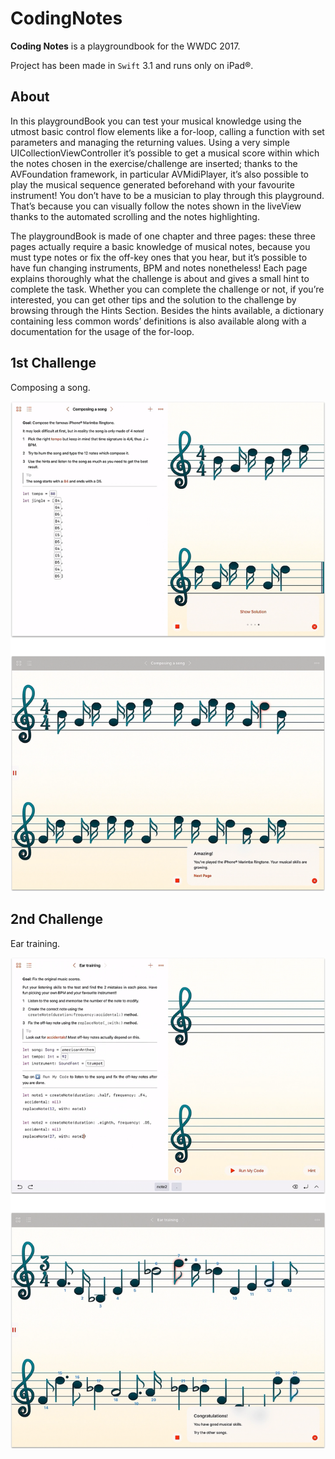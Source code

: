 # CodingNotes
**Coding Notes** is a playgroundbook for the WWDC 2017.

Project has been made in `Swift` 3.1 and runs only on iPad®.

## About

In this playgroundBook you can test your musical knowledge using the utmost basic control flow elements like a for-loop, calling a function with set parameters and managing the returning values.
Using a very simple UICollectionViewController it’s possible to get a musical score within which the notes chosen in the exercise/challenge are inserted; thanks to the AVFoundation framework, in particular AVMidiPlayer, it’s also possible to play the musical sequence generated beforehand with your favourite instrument!
You don’t have to be a musician to play through this playground. That’s because you can visually follow the notes shown in the liveView thanks to the automated scrolling and the notes highlighting.

The playgroundBook is made of one chapter and three pages: these three pages actually require a basic knowledge of musical notes, because you must type notes or fix the off-key ones that you hear, but it’s possible to have fun changing instruments, BPM and notes nonetheless!
Each page explains thoroughly what the challenge is about and gives a small hint to complete the task. Whether you can complete the challenge or not, if you’re interested, you can get other tips and the solution to the challenge by browsing through the Hints Section.
Besides the hints available, a dictionary containing less common words’ definitions is also available along with a documentation for the usage of the for-loop.

## 1st Challenge

Composing a song.

![1stChallenge](Screenshots/1stChallenge.png)

## 2nd Challenge

Ear training.

![2ndChallenge](Screenshots/2ndChallenge.png)
